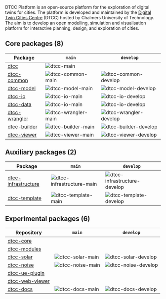 DTCC Platform is an open-source platform for the exploration of
digital twins for cities. The platform is developed and maintained by
the [Digital Twin Cities Centre](https://dtcc.chalmers.se/) (DTCC)
hosted by Chalmers University of Technology. The aim is to develop an
open modelling, simulation and visualisation platform for interactive
planning, design, and exploration of cities.

## Core packages (8)

| Package | `main` | `develop` |
|---------|--------|-----------|
| [dtcc](https://github.com/dtcc-platform/dtcc) | ![dtcc-main](https://github.com/dtcc-platform/dtcc/actions/workflows/ci-build-tests.yml/badge.svg?branch=main) |  |
| [dtcc-common](https://github.com/dtcc-platform/dtcc-common) | ![dtcc-common-main](https://github.com/dtcc-platform/dtcc-common/actions/workflows/ci.yml/badge.svg?branch=main) | ![dtcc-common-develop](https://github.com/dtcc-platform/dtcc-common/actions/workflows/ci.yml/badge.svg?branch=develop) |
| [dtcc-model](https://github.com/dtcc-platform/dtcc-model) | ![dtcc-model-main](https://github.com/dtcc-platform/dtcc-model/actions/workflows/ci.yml/badge.svg?branch=main) | ![dtcc-model-develop](https://github.com/dtcc-platform/dtcc-model/actions/workflows/ci.yml/badge.svg?branch=develop) |
| [dtcc-io](https://github.com/dtcc-platform/dtcc-io) | ![dtcc-io-main](https://github.com/dtcc-platform/dtcc-io/actions/workflows/ci.yml/badge.svg?branch=main) | ![dtcc-io-develop](https://github.com/dtcc-platform/dtcc-io/actions/workflows/ci.yml/badge.svg?branch=develop) |
| [dtcc-data](https://github.com/dtcc-platform/dtcc-data) | ![dtcc-io-main](https://github.com/dtcc-platform/dtcc-io/actions/workflows/ci.yml/badge.svg?branch=main) | ![dtcc-io-develop](https://github.com/dtcc-platform/dtcc-io/actions/workflows/ci.yml/badge.svg?branch=develop) |
| [dtcc-wrangler](https://github.com/dtcc-platform/dtcc-wrangler) | ![dtcc-wrangler-main](https://github.com/dtcc-platform/dtcc-wrangler/actions/workflows/ci.yml/badge.svg?branch=main) | ![dtcc-wrangler-develop](https://github.com/dtcc-platform/dtcc-wrangler/actions/workflows/ci.yml/badge.svg?branch=develop) |
| [dtcc-builder](https://github.com/dtcc-platform/dtcc-builder) | ![dtcc-builder-main](https://github.com/dtcc-platform/dtcc-builder/actions/workflows/ci.yml/badge.svg?branch=main) | ![dtcc-builder-develop](https://github.com/dtcc-platform/dtcc-builder/actions/workflows/ci.yml/badge.svg?branch=develop) |
| [dtcc-viewer](https://github.com/dtcc-platform/dtcc-viewer) | ![dtcc-viewer-main](https://github.com/dtcc-platform/dtcc-viewer/actions/workflows/ci.yml/badge.svg?branch=main) | ![dtcc-viewer-develop](https://github.com/dtcc-platform/dtcc-viewer/actions/workflows/ci.yml/badge.svg?branch=develop) |


## Auxiliary packages (2)

| Package | `main` | `develop` |
|---------|--------|-----------|
| [dtcc-infrastructure](https://github.com/dtcc-platform/dtcc-infrastructure) | ![dtcc-infrastructure-main](https://github.com/dtcc-platform/dtcc-infrastructure/actions/workflows/ci.yml/badge.svg?branch=main) | ![dtcc-infrastructure-develop](https://github.com/dtcc-platform/dtcc-infrastructure/actions/workflows/ci.yml/badge.svg?branch=develop) |
| [dtcc-template](https://github.com/dtcc-platform/dtcc-template) | ![dtcc-template-main](https://github.com/dtcc-platform/dtcc-template/actions/workflows/ci.yml/badge.svg?branch=main) | ![dtcc-template-develop](https://github.com/dtcc-platform/dtcc-template/actions/workflows/ci.yml/badge.svg?branch=develop) |

## Experimental packages (6)

| Repository   | `main` | `develop` |
|--------------|--------|-----------|
| [dtcc-core](https://github.com/dtcc-platform/dtcc-core) | | |
| [dtcc-modules](https://github.com/dtcc-platform/dtcc-modules) | | |
| [dtcc-solar](https://github.com/dtcc-platform/dtcc-solar) | ![dtcc-solar-main](https://github.com/dtcc-platform/dtcc-solar/actions/workflows/ci.yml/badge.svg?branch=main) | ![dtcc-solar-develop](https://github.com/dtcc-platform/dtcc-solar/actions/workflows/ci.yml/badge.svg?branch=develop) |
| [dtcc-noise](https://github.com/dtcc-platform/dtcc-noise) | ![dtcc-noise-main](https://github.com/dtcc-platform/dtcc-noise/actions/workflows/ci.yml/badge.svg?branch=main) | ![dtcc-noise-develop](https://github.com/dtcc-platform/dtcc-noise/actions/workflows/ci.yml/badge.svg?branch=develop) |
| [dtcc-ue-plugin](https://github.com/dtcc-platform/dtcc-ue-plugin) | | |
| [dtcc-web-viewer](https://github.com/dtcc-platform/dtcc-web-viewer) | | |
| [dtcc-docs](https://github.com/dtcc-platform/dtcc-docs) | ![dtcc-docs-main](https://github.com/dtcc-platform/dtcc-docs/actions/workflows/ci.yml/badge.svg?branch=main) | ![dtcc-docs-develop](https://github.com/dtcc-platform/dtcc-docs/actions/workflows/ci.yml/badge.svg?branch=develop) |

